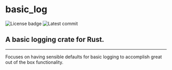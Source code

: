# basic_log
![License badge](https://img.shields.io/github/license/mxrr/basic_log?label=License&style=flat-square)
![Latest commit](https://img.shields.io/github/last-commit/mxrr/basic_log?label=Latest%20commit&style=flat-square)
## A basic logging crate for Rust.

--- 
Focuses on having sensible defaults for basic logging to accomplish great out of the box functionality.